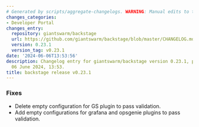 ```yaml
---
# Generated by scripts/aggregate-changelogs. WARNING: Manual edits to this files will be overwritten.
changes_categories:
- Developer Portal
changes_entry:
  repository: giantswarm/backstage
  url: https://github.com/giantswarm/backstage/blob/master/CHANGELOG.md#0231---2024-06-06
  version: 0.23.1
  version_tag: v0.23.1
date: '2024-06-06T13:53:56'
description: Changelog entry for giantswarm/backstage version 0.23.1, published on
  06 June 2024, 13:53.
title: backstage release v0.23.1
---
```


### Fixes
- Delete empty configuration for GS plugin to pass validation.
- Add empty configurations for grafana and opsgenie plugins to pass validation.
